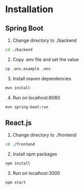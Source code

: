 
# Installation

## Spring Boot

1. Change directory to ./backend

```sh
cd ./backend
```

2. Copy .env file and set the value

```sh
cp .env.example .env
```

3. Install maven dependencies

```sh
mvn install
```

4. Run on localhost:8080

```sh
mvn spring-boot:run
```

## React.js

1. Change directory to ./frontend

```sh
cd ./frontend
```

2. Install npm packages

```sh
npm install
```

3. Run on localhost:3000

```sh
npm start
```
